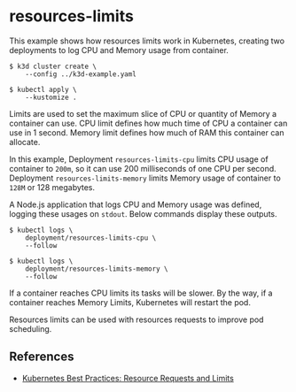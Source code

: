 # resources-limits

This example shows how resources limits work in Kubernetes, creating two
deployments to log CPU and Memory usage from container.

```console
$ k3d cluster create \
    --config ../k3d-example.yaml

$ kubectl apply \
    --kustomize .
```

Limits are used to set the maximum slice of CPU or quantity of Memory a
container can use. CPU limit defines how much time of CPU a container can use in
1 second. Memory limit defines how much of RAM this container can allocate.

In this example, Deployment `resources-limits-cpu` limits CPU usage of container
to `200m`, so it can use 200 milliseconds of one CPU per second. Deployment
`resources-limits-memory` limits Memory usage of container to `128M` or 128
megabytes.

A Node.js application that logs CPU and Memory usage was defined, logging these
usages on `stdout`. Below commands display these outputs.

```console
$ kubectl logs \
    deployment/resources-limits-cpu \
    --follow

$ kubectl logs \
    deployment/resources-limits-memory \
    --follow
```

If a container reaches CPU limits its tasks will be slower. By the way, if a
container reaches Memory Limits, Kubernetes will restart the pod.

Resources limits can be used with resources requests to improve pod scheduling.

## References

* [Kubernetes Best Practices: Resource Requests and Limits](https://cloud.google.com/blog/products/containers-kubernetes/kubernetes-best-practices-resource-requests-and-limits)
